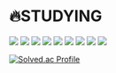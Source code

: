 # 🔥STUDYING
<img src="https://img.shields.io/badge/JavaScript-F7DF1E?style=for-the-badge&logo=JavaScript&logoColor=white"/>
<img src="https://img.shields.io/badge/C-A8B9CC?style=for-the-badge&logo=c%2B%2B&logoColor=white"/>
<img src="https://img.shields.io/badge/C++-00599C?style=for-the-badge&logo=cplusplus&logoColor=white"/>
<img src="https://img.shields.io/badge/C Sharp-239120?style=for-the-badge&logo=csharp&logoColor=white"/>
<img src="https://img.shields.io/badge/HTML5-E34F26?style=for-the-badge&logo=html5&logoColor=white"/>
<img src="https://img.shields.io/badge/Python-3776AB?style=for-the-badge&logo=python&logoColor=white"/>
<img src="https://img.shields.io/badge/Kotlin-7F52FF?style=for-the-badge&logo=kotlin&logoColor=white"/>
<img src="https://img.shields.io/badge/Java-7F52FF?style=for-the-badge"/>
<img src="https://img.shields.io/badge/Unity-FFFFFF?style=for-the-badge&logo=unity&logoColor=black"/>

[![Solved.ac Profile](http://mazassumnida.wtf/api/v2/generate_badge?boj=wnsgnswls1)](https://solved.ac/wnsgnswls1/)
